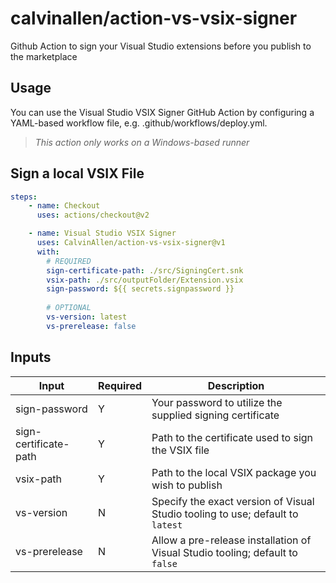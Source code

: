 # calvinallen/action-vs-vsix-signer

Github Action to sign your Visual Studio extensions before you publish to the marketplace

## Usage

You can use the Visual Studio VSIX Signer GitHub Action by configuring a YAML-based workflow file, e.g. .github/workflows/deploy.yml.

> *This action only works on a Windows-based runner*

## Sign a local VSIX File

```yml
steps:
    - name: Checkout
      uses: actions/checkout@v2

    - name: Visual Studio VSIX Signer
      uses: CalvinAllen/action-vs-vsix-signer@v1
      with:
        # REQUIRED
        sign-certificate-path: ./src/SigningCert.snk
        vsix-path: ./src/outputFolder/Extension.vsix
        sign-password: ${{ secrets.signpassword }}
        
        # OPTIONAL
        vs-version: latest
        vs-prerelease: false
```

## Inputs

| Input                 | Required | Description                                                                                                          |
| --------------------- | -------- | -------------------------------------------------------------------------------------------------------------------- |
| sign-password         | Y        | Your password to utilize the supplied signing certificate                                                            |
| sign-certificate-path | Y        | Path to the certificate used to sign the VSIX file                                                                   |
| vsix-path             | Y        | Path to the local VSIX package you wish to publish                                                                   |
| vs-version            | N        | Specify the exact version of Visual Studio tooling to use; default to `latest`                                       |
| vs-prerelease         | N        | Allow a pre-release installation of Visual Studio tooling; default to `false`                                        |
